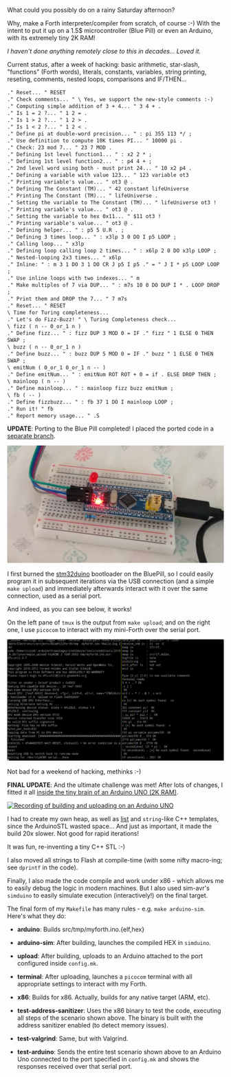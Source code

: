 What could you possibly do on a rainy Saturday afternoon?

Why, make a Forth interpreter/compiler from scratch, of course :-)
With the intent to put it up on a 1.5$ microcontroller (Blue Pill)
or even an Arduino, with its extremely tiny 2K RAM!

*I haven't done anything remotely close to this in decades...
Loved it.*

Current status, after a week of hacking: basic arithmetic,
star-slash, "functions" (Forth words), literals, constants, variables,
string printing, reseting, comments, nested loops, comparisons
and IF/THEN...

    ." Reset... " RESET
    ." Check comments... " \ Yes, we support the new-style comments :-)
    ." Computing simple addition of 3 + 4... " 3 4 + .
    ." Is 1 = 2 ?... " 1 2 = .
    ." Is 1 > 2 ?... " 1 2 > .
    ." Is 1 < 2 ?... " 1 2 < .
    ." Define pi at double-word precision... " : pi 355 113 */ ;
    ." Use definition to compute 10K times PI... " 10000 pi .
    ." Check: 23 mod 7... " 23 7 MOD .
    ." Defining 1st level function1... " : x2 2 * ;
    ." Defining 1st level function2... " : p4 4 + ;
    ." 2nd level word using both - must print 24... " 10 x2 p4 . 
    ." Defining a variable with value 123... " 123 variable ot3
    ." Printing variable's value... " ot3 @ .
    ." Defining The Constant (TM)... " 42 constant lifeUniverse
    ." Printing The Constant (TM)... " lifeUniverse .
    ." Setting the variable to The Constant (TM)... " lifeUniverse ot3 !
    ." Printing variable's value... " ot3 @ .
    ." Setting the variable to hex 0x11... " $11 ot3 !
    ." Printing variable's value... " ot3 @ .
    ." Defining helper... " : p5 5 U.R . ;
    ." Defining 3 times loop... " : x3lp 3 0 DO I p5 LOOP ;
    ." Calling loop... " x3lp
    ." Defining loop calling loop 2 times... " : x6lp 2 0 DO x3lp LOOP ;
    ." Nested-looping 2x3 times... " x6lp
    ." Inline: " : m 3 1 DO 3 1 DO CR J p5 I p5 ." = " J I * p5 LOOP LOOP ;
    ." Use inline loops with two indexes... " m
    ." Make multiples of 7 via DUP... " : m7s 10 0 DO DUP I * . LOOP DROP ;
    ." Print them and DROP the 7... " 7 m7s
    ." Reset... " RESET
    \ Time for Turing completeness...
    ." Let's do Fizz-Buzz! " \ Turing Completeness check...
    \ fizz ( n -- 0_or_1 n )
    ." Define fizz... " : fizz DUP 3 MOD 0 = IF ." fizz " 1 ELSE 0 THEN SWAP ;
    \ buzz ( n -- 0_or_1 n )
    ." Define buzz... " : buzz DUP 5 MOD 0 = IF ." buzz " 1 ELSE 0 THEN SWAP ;
    \ emitNum ( 0_or_1 0_or_1 n -- )
    ." Define emitNum... " : emitNum ROT ROT + 0 = if . ELSE DROP THEN ;
    \ mainloop ( n -- )
    ." Define mainloop... " : mainloop fizz buzz emitNum ;
    \ fb ( -- )
    ." Define fizzbuzz... " : fb 37 1 DO I mainloop LOOP ;
    ." Run it! " fb
    ." Report memory usage... " .S

**UPDATE**: Porting to the Blue Pill completed! I placed the ported code
in a [separate branch](https://github.com/ttsiodras/MiniForth/tree/BluePill-STM32F103C).

![The 1.5$ 'Beast'](contrib/BluePill.jpg "The 1.5$ 'Beast'")

I first burned the [stm32duino](https://github.com/rogerclarkmelbourne/STM32duino-bootloader)
bootloader on the BluePill, so I could easily program it
in subsequent iterations via the USB connection (and a simple `make upload`)
and immediately afterwards interact with it over the same connection,
used as a serial port.

And indeed, as you can see below, it works!

On the left pane of `tmux` is the output from `make upload`;
and on the right one, I use `picocom` to interact with my mini-Forth
over the serial port.

![Compiling, uploading and testing](contrib/itworks.jpg "Compiling, uploading and testing")

Not bad for a weekend of hacking, methinks :-)

**FINAL UPDATE**: And the ultimate challenge was met! After lots of changes,
I fitted it all [inside the tiny brain of an Arduino UNO (2K
RAM)](https://github.com/ttsiodras/MiniForth/tree/Arduino-UNO).

[![Recording of building and uploading on an Arduino UNO](https://asciinema.org/a/423649.svg)](https://asciinema.org/a/423649?autoplay=1)

I had to create my own heap, as well as [list](https://github.com/ttsiodras/MiniForth/tree/Arduino-UNO/src/mini_stl.h)
and `string`-like C++ templates, since the ArduinoSTL wasted space...
And just as important, it made the build 20x slower.
Not good for rapid iterations!

It was fun, re-inventing a tiny C++ STL :-)

I also moved all strings to Flash at compile-time (with some nifty macro-ing;
see `dprintf` in the code).

Finally, I also made the code compile and work under x86 - which allows me
to easily debug the logic in modern machines. But I also used sim-avr's
`simduino` to easily simulate execution (interactively!) on the final target.

The final form of my `Makefile` has many rules - e.g. `make arduino-sim`.
Here's what they do:

- **arduino**: Builds src/tmp/myforth.ino.{elf,hex}

- **arduino-sim**: After building, launches the compiled HEX in `simduino`.

- **upload**: After building, uploads to an Arduino attached to the port
	      configured inside `config.mk`.

- **terminal**: After uploading, launches a `picocom` terminal with
	        all appropriate settings to interact with my Forth.

- **x86**: Builds for x86. Actually, builds for any native target (ARM, etc).

- **test-address-sanitizer**: Uses the x86 binary to test the code, executing
	all steps of the scenario shown above. The binary is built with the
	address sanitizer enabled (to detect memory issues).

- **test-valgrind**: Same, but with Valgrind.

- **test-arduino**: Sends the entire test scenario shown above to an
	            Arduino Uno connected to the port specified in `config.mk`
	            and shows the responses received over that serial port.
